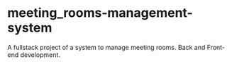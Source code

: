 # meeting_rooms-management-system
A fullstack project of a system to manage meeting rooms. Back and Front-end development.
